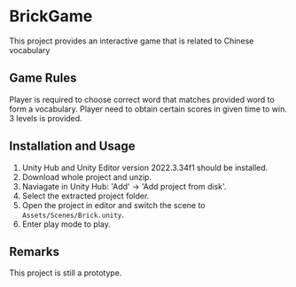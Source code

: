 # BrickGame
This project provides an interactive game that is related to Chinese vocabulary

## Game Rules
Player is required to choose correct word that matches provided word to form a vocabulary. 
Player need to obtain certain scores in given time to win.
3 levels is provided.

 
## Installation and Usage
1. Unity Hub and Unity Editor version 2022.3.34f1 should be installed.
2. Download whole project and unzip.
3. Naviagate in Unity Hub: 'Add' -> 'Add project from disk'.
4. Select the extracted project folder.
5. Open the project in editor and switch the scene to `Assets/Scenes/Brick.unity`.
6. Enter play mode to play.

## Remarks
This project is still a prototype. 
